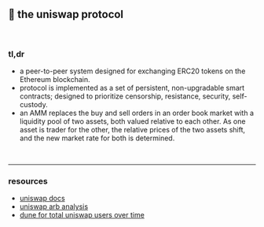 ## 🍣 the uniswap protocol

<br>

### tl,dr

* a peer-to-peer system designed for exchanging ERC20 tokens on the Ethereum blockchain.
* protocol is implemented as a set of persistent, non-upgradable smart contracts; designed to prioritize censorship, resistance, security, self-custody.
* an AMM replaces the buy and sell orders in an order book market with a liquidity pool of two assets, both valued relative to each other. As one asset is trader for the other, the relative prices of the two assets shift, and the new market rate for both is determined.

<br>

---

### resources

* [uniswap docs](https://docs.uniswap.org/protocol)
* [uniswap arb analysis](https://github.com/ccyanxyz/uniswap-arbitrage-analysis)
* [dune for total uniswap users over time](https://dune.com/queries/2740)

